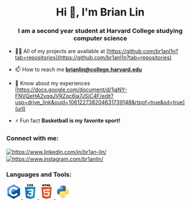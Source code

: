 <h1 align="center">Hi 👋, I'm Brian Lin</h1>
<h3 align="center">I am a second year student at Harvard College studying computer science</h3>

- 👨‍💻 All of my projects are available at [https://github.com/br1anl1n?tab=repositories](https://github.com/br1anl1n?tab=repositories)

- 📫 How to reach me **brianlin@college.harvard.edu**

- 📄 Know about my experiences [https://docs.google.com/document/d/1jaNY-FNVQeHA2vqqJVRZqc6ja7JSjC4F/edit?usp=drive_link&ouid=106122738204631739148&rtpof=true&sd=true](url)

- ⚡ Fun fact **Basketball is my favorite sport!**

<h3 align="left">Connect with me:</h3>
<p align="left">
<a href="https://linkedin.com/in/https://www.linkedin.com/in/br1an-lin/" target="blank"><img align="center" src="https://raw.githubusercontent.com/rahuldkjain/github-profile-readme-generator/master/src/images/icons/Social/linked-in-alt.svg" alt="https://www.linkedin.com/in/br1an-lin/" height="30" width="40" /></a>
<a href="https://instagram.com/https://www.instagram.com/br1anlin/" target="blank"><img align="center" src="https://raw.githubusercontent.com/rahuldkjain/github-profile-readme-generator/master/src/images/icons/Social/instagram.svg" alt="https://www.instagram.com/br1anlin/" height="30" width="40" /></a>
</p>

<h3 align="left">Languages and Tools:</h3>
<p align="left"> <a href="https://www.cprogramming.com/" target="_blank" rel="noreferrer"> <img src="https://raw.githubusercontent.com/devicons/devicon/master/icons/c/c-original.svg" alt="c" width="40" height="40"/> </a> <a href="https://www.w3schools.com/css/" target="_blank" rel="noreferrer"> <img src="https://raw.githubusercontent.com/devicons/devicon/master/icons/css3/css3-original-wordmark.svg" alt="css3" width="40" height="40"/> </a> <a href="https://www.w3.org/html/" target="_blank" rel="noreferrer"> <img src="https://raw.githubusercontent.com/devicons/devicon/master/icons/html5/html5-original-wordmark.svg" alt="html5" width="40" height="40"/> </a> <a href="https://www.python.org" target="_blank" rel="noreferrer"> <img src="https://raw.githubusercontent.com/devicons/devicon/master/icons/python/python-original.svg" alt="python" width="40" height="40"/> </a> </p>
